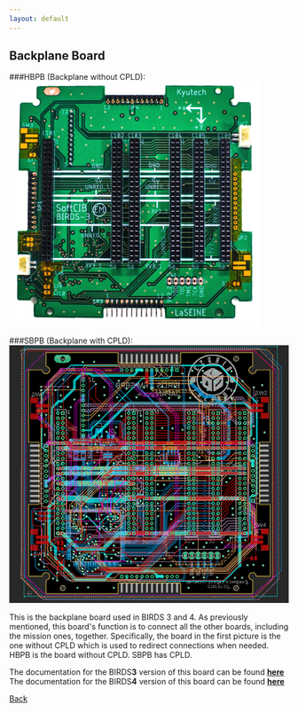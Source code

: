 ```yaml
---
layout: default
---
```


## Backplane Board
###HBPB (Backplane without CPLD):
![Backplane Board Photo without CPLD](./images/BPB-Board.png)

###SBPB (Backplane with CPLD):
![Backplane Board Photo with CPLD](./images/SBPB-PCB.png)

This is the backplane board used in BIRDS 3 and 4. As previously mentioned, this board's function is to connect all the other boards, including the mission ones, together. Specifically, the board in the first picture is the one without CPLD which is used to redirect connections when needed. HBPB is the board without CPLD. SBPB has CPLD.


The documentation for the BIRDS**3** version of this board can be found [**here**](https://github.com/BIRDSOpenSource/BIRDS3-BPB)
The documentation for the BIRDS**4** version of this board can be found [**here**](https://github.com/BIRDSOpenSource/BIRDS4-BPB)

[Back](./)
